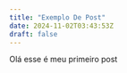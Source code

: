 ```yaml
---
title: "Exemplo De Post"
date: 2024-11-02T03:43:53Z
draft: false
---
```



Olá esse é meu primeiro post
